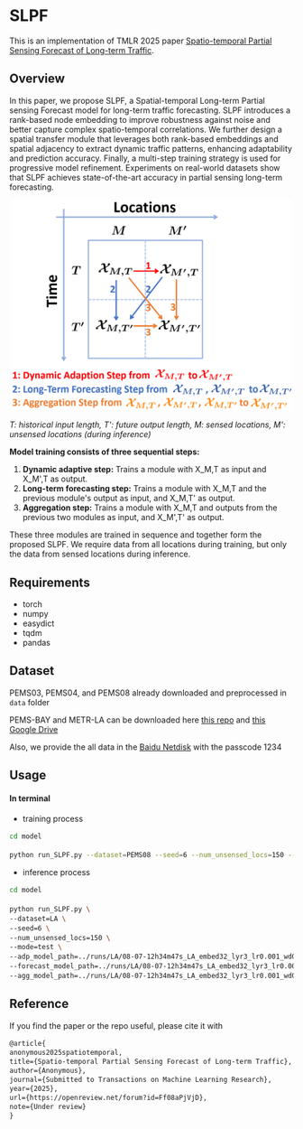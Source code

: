 # SLPF
This is an implementation of TMLR 2025 paper [Spatio-temporal Partial Sensing Forecast of Long-term Traffic](https://openreview.net/pdf?id=Ff08aPjVjD).


## Overview

In this paper, we propose SLPF, a Spatial-temporal Long-term Partial sensing Forecast model for long-term traffic forecasting. SLPF introduces a rank-based node embedding to improve robustness against noise and better capture complex spatio-temporal correlations. We further design a spatial transfer module that leverages both rank-based embeddings and spatial adjacency to extract dynamic traffic patterns, enhancing adaptability and prediction accuracy. Finally, a multi-step training strategy is used for progressive model refinement. Experiments on real-world datasets show that SLPF achieves state-of-the-art accuracy in partial sensing long-term forecasting.


<div align="center">
  <img src=whole_model.jpg width="500"/>
</div>

*T: historical input length, T': future output length, M: sensed locations, M': unsensed locations (during inference)*

**Model training consists of three sequential steps:**  
1. **Dynamic adaptive step:** Trains a module with X_M,T as input and X_M',T as output.  
2. **Long-term forecasting step:** Trains a module with X_M,T and the previous module's output as input, and X_M,T' as output.  
3. **Aggregation step:** Trains a module with X_M,T and outputs from the previous two modules as input, and X_M',T' as output.  

These three modules are trained in sequence and together form the proposed SLPF. We require data from all locations during training, but only the data from sensed locations during inference. 




## Requirements
* torch 
* numpy
* easydict
* tqdm
* pandas


## Dataset
PEMS03, PEMS04, and PEMS08 already downloaded and preprocessed in ```data``` folder

PEMS-BAY and METR-LA can be downloaded here [this repo](https://github.com/chnsh/DCRNN_PyTorch/tree/pytorch_scratch/data/sensor_graph) and [this Google Drive](https://drive.google.com/drive/folders/10FOTa6HXPqX8Pf5WRoRwcFnW9BrNZEIX) 

Also, we provide the all data in the [Baidu Netdisk](https://pan.baidu.com/s/1TOZH1u0eC1UbCpqGxq2c9g) with the passcode 1234


## Usage
#### In terminal
- training process

```bash
cd model

python run_SLPF.py --dataset=PEMS08 --seed=6 --num_unsensed_locs=150 --lr_init=0.001 # add arguments you want or alter model/configs/{dataset}.conf
```
- inference process

```bash
cd model

python run_SLPF.py \
--dataset=LA \
--seed=6 \
--num_unsensed_locs=150 \
--mode=test \
--adp_model_path=../runs/LA/08-07-12h34m47s_LA_embed32_lyr3_lr0.001_wd0.0003_s_6_m_150/adp_best_model.pth \
--forecast_model_path=../runs/LA/08-07-12h34m47s_LA_embed32_lyr3_lr0.001_wd0.0003_s_6_m_150/forecast_best_model.pth \
--agg_model_path=../runs/LA/08-07-12h34m47s_LA_embed32_lyr3_lr0.001_wd0.0003_s_6_m_150/agg_best_model.pth
```

## Reference
If you find the paper or the repo useful, please cite it with
```
@article{
anonymous2025spatiotemporal,
title={Spatio-temporal Partial Sensing Forecast of Long-term Traffic},
author={Anonymous},
journal={Submitted to Transactions on Machine Learning Research},
year={2025},
url={https://openreview.net/forum?id=Ff08aPjVjD},
note={Under review}
}
```



